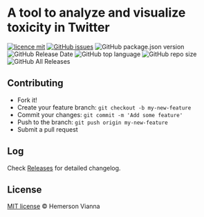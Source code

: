 # A tool to analyze and visualize toxicity in Twitter

[![licence mit](https://img.shields.io/badge/license-MIT-blue.svg?style=flat-square)](http://hemersonvianna.mit-license.org/)
[![GitHub issues](https://img.shields.io/github/issues/hdquarters/twitter-toxicity-classifier.svg)](https://github.com/hdquarters/twitter-toxicity-classifier/issues)
![GitHub package.json version](https://img.shields.io/github/package-json/v/hdquarters/twitter-toxicity-classifier.svg)
![GitHub Release Date](https://img.shields.io/github/release-date/hdquarters/twitter-toxicity-classifier.svg)
![GitHub top language](https://img.shields.io/github/languages/top/hdquarters/twitter-toxicity-classifier.svg)
![GitHub repo size](https://img.shields.io/github/repo-size/hdquarters/twitter-toxicity-classifier.svg)
![GitHub All Releases](https://img.shields.io/github/downloads/hdquarters/twitter-toxicity-classifier/total.svg)

## Contributing

- Fork it!
- Create your feature branch: `git checkout -b my-new-feature`
- Commit your changes: `git commit -m 'Add some feature'`
- Push to the branch: `git push origin my-new-feature`
- Submit a pull request

## Log

Check [Releases](https://github.com/hdquarters/twitter-toxicity-classifier/releases) for detailed changelog.

## License

[MIT license](http://hemersonvianna.mit-license.org/) © Hemerson Vianna
